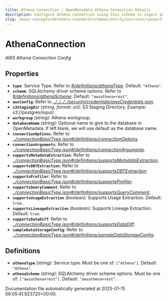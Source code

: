 ```yaml
---
title: Athena Connection | OpenMetadata Athena Connection Details
description: Configure Athena connection using this schema to ingest query execution metadata from Amazon Athena.
slug: /main-concepts/metadata-standard/schemas/entity/services/connections/database/athenaconnection
---
```


# AthenaConnection

*AWS Athena Connection Config*

## Properties

- **`type`**: Service Type. Refer to *[#/definitions/athenaType](#definitions/athenaType)*. Default: `"Athena"`.
- **`scheme`**: SQLAlchemy driver scheme options. Refer to *[#/definitions/athenaScheme](#definitions/athenaScheme)*. Default: `"awsathena+rest"`.
- **`awsConfig`**: Refer to *[../../../../security/credentials/awsCredentials.json](#/../../../security/credentials/awsCredentials.json)*.
- **`s3StagingDir`** *(string, format: uri)*: S3 Staging Directory. Example: s3://postgres/input/.
- **`workgroup`** *(string)*: Athena workgroup.
- **`databaseName`** *(string)*: Optional name to give to the database in OpenMetadata. If left blank, we will use default as the database name.
- **`connectionOptions`**: Refer to *[../connectionBasicType.json#/definitions/connectionOptions](#/connectionBasicType.json#/definitions/connectionOptions)*.
- **`connectionArguments`**: Refer to *[../connectionBasicType.json#/definitions/connectionArguments](#/connectionBasicType.json#/definitions/connectionArguments)*.
- **`supportsMetadataExtraction`**: Refer to *[../connectionBasicType.json#/definitions/supportsMetadataExtraction](#/connectionBasicType.json#/definitions/supportsMetadataExtraction)*.
- **`supportsDBTExtraction`**: Refer to *[../connectionBasicType.json#/definitions/supportsDBTExtraction](#/connectionBasicType.json#/definitions/supportsDBTExtraction)*.
- **`supportsProfiler`**: Refer to *[../connectionBasicType.json#/definitions/supportsProfiler](#/connectionBasicType.json#/definitions/supportsProfiler)*.
- **`supportsQueryComment`**: Refer to *[../connectionBasicType.json#/definitions/supportsQueryComment](#/connectionBasicType.json#/definitions/supportsQueryComment)*.
- **`supportsUsageExtraction`** *(boolean)*: Supports Usage Extraction. Default: `true`.
- **`supportsLineageExtraction`** *(boolean)*: Supports Lineage Extraction. Default: `true`.
- **`supportsDataDiff`**: Refer to *[../connectionBasicType.json#/definitions/supportsDataDiff](#/connectionBasicType.json#/definitions/supportsDataDiff)*.
- **`sampleDataStorageConfig`**: Refer to *[../connectionBasicType.json#/definitions/sampleDataStorageConfig](#/connectionBasicType.json#/definitions/sampleDataStorageConfig)*.
## Definitions

- **`athenaType`** *(string)*: Service type. Must be one of: `["Athena"]`. Default: `"Athena"`.
- **`athenaScheme`** *(string)*: SQLAlchemy driver scheme options. Must be one of: `["awsathena+rest"]`. Default: `"awsathena+rest"`.


Documentation file automatically generated at 2025-01-15 09:05:41.923720+00:00.
